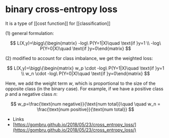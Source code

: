 # binary cross-entropy loss

It is a type of [[cost function]] for [[classification]]

(1) general formulation:

$$
L(X,y)=\bigg\{\begin{matrix} -log\ P(Y=1|X)\quad \text{if }y=1 \\ 
 -log\ P(Y=0|X)\quad \text{if }y=0\end{matrix}
$$

(2) modified to account for class imbalance, we get the weighted loss:

$$
L(X,y)=\bigg\{\begin{matrix} w_p \cdot -log\ P(Y=1|X)\quad \text{if }y=1 \\ 
w_n \cdot -log\ P(Y=0|X)\quad \text{if }y=0\end{matrix}
$$

Here, we add the weight term $w$, which is proportional to the size of the opposite class (in the binary case). For example, if we have a positive class $p$ and a negative class $n$:

$$
w_p=\frac{\text{num negative}}{\text{num total}}\quad \quad w_n = \frac{\text{num positive}}{\text{num total}}
$$


- Links
- [https://gombru.github.io/2018/05/23/cross_entropy_loss/](https://gombru.github.io/2018/05/23/cross_entropy_loss/)
